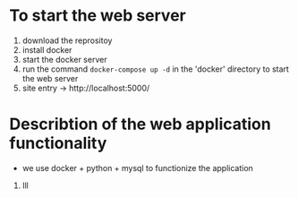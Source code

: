 # To start the web server
1. download the reprositoy
2. install docker
3. start the docker server
4. run the command `docker-compose up -d` in the 'docker' directory to start the web server
5. site entry -> http://localhost:5000/
# Describtion of the web application functionality
- we use docker + python + mysql to functionize the application
1. lll
